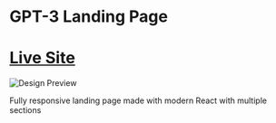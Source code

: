 # GPT-3 Landing Page
# [Live Site](https://gpt-3-landing-page-pi.vercel.app/)

![Design Preview](https://camo.githubusercontent.com/fb037e90eb92f3f53e79f2f0fdada922a8e6f3664140710f0c3691a808b675b6/68747470733a2f2f692e6962622e636f2f5452354c57397a2f696d6167652e706e67)

Fully responsive landing page made with modern React with multiple sections
